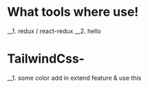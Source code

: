 # What tools where use! 
__1. redux / react-redux
__2. hello

# TailwindCss- 
__1. some color add in extend feature & use this
